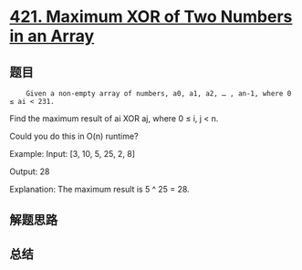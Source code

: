 # [421. Maximum XOR of Two Numbers in an Array](https://leetcode.com/problems/maximum-xor-of-two-numbers-in-an-array/)

## 题目

        Given a non-empty array of numbers, a0, a1, a2, … , an-1, where 0 ≤ ai < 231.

Find the maximum result of ai XOR aj, where 0 ≤ i, j < n.

Could you do this in O(n) runtime?

Example:
Input: [3, 10, 5, 25, 2, 8]

Output: 28

Explanation: The maximum result is 5 ^ 25 = 28.


      

## 解题思路


## 总结


